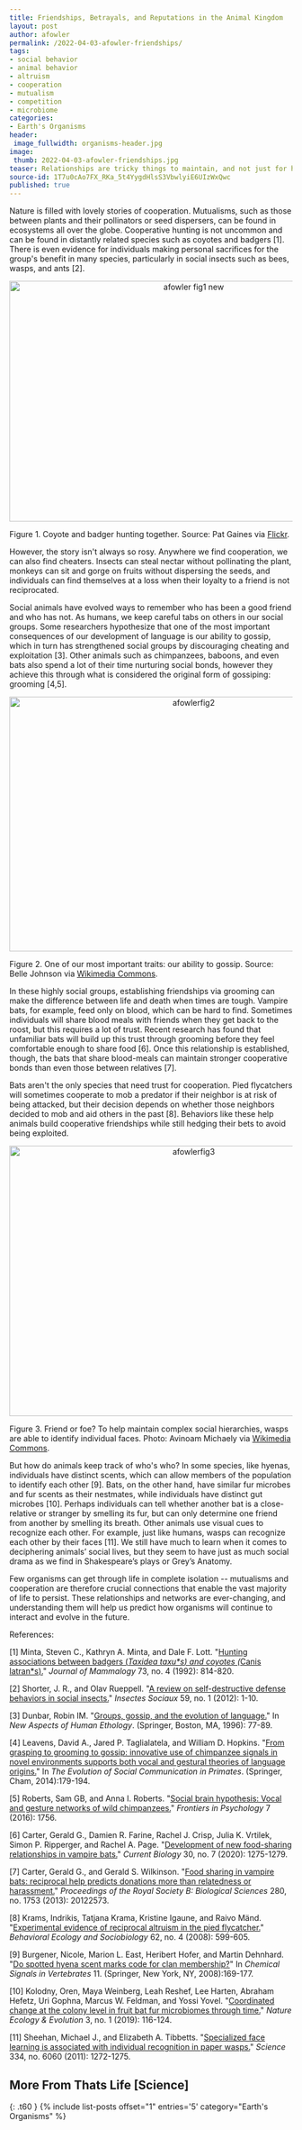 ```yaml
---
title: Friendships, Betrayals, and Reputations in the Animal Kingdom
layout: post
author: afowler
permalink: /2022-04-03-afowler-friendships/
tags:
- social behavior
- animal behavior
- altruism
- cooperation
- mutualism
- competition
- microbiome
categories:
- Earth's Organisms
header:
 image_fullwidth: organisms-header.jpg
image:
 thumb: 2022-04-03-afowler-friendships.jpg
teaser: Relationships are tricky things to maintain, and not just for humans. Many animals have complex social networks, both within their species and with others. Read to learn about these fascinating relationships and the many clever ways animals have evolved to build trust. 
source-id: 1T7u0cAo7FX_RKa_5t4YygdHlsS3VbwlyiE6UIzWxQwc
published: true
---
```


Nature is filled with lovely stories of cooperation. Mutualisms, such as those between plants and their pollinators or seed dispersers, can be found in ecosystems all over the globe. Cooperative hunting is not uncommon and can be found in distantly related species such as coyotes and badgers [1]. There is even evidence for individuals making personal sacrifices for the group's benefit in many species, particularly in social insects such as bees, wasps, and ants [2].

 

<center><a data-flickr-embed="true" href="https://www.flickr.com/photos/139839751@N06/51798440484/in/dateposted-public/" title="afowler fig1 new"><img src="https://live.staticflickr.com/65535/51798440484_fa1c5f6183_z.jpg" width="640" height="427" alt="afowler fig1 new"></a><script async src="//embedr.flickr.com/assets/client-code.js" charset="utf-8"></script></center>

Figure 1. Coyote and badger hunting together. Source: Pat Gaines via [Flickr](https://www.flickr.com/photos/patgaines/4573979660/in/photostream).

 

However, the story isn't always so rosy. Anywhere we find cooperation, we can also find cheaters. Insects can steal nectar without pollinating the plant, monkeys can sit and gorge on fruits without dispersing the seeds, and individuals can find themselves at a loss when their loyalty to a friend is not reciprocated.    

 

Social animals have evolved ways to remember who has been a good friend and who has not. As humans, we keep careful tabs on others in our social groups. Some researchers hypothesize that one of the most important consequences of our development of language is our ability to gossip, which in turn has strengthened social groups by discouraging cheating and exploitation [3]. Other animals such as chimpanzees, baboons, and even bats also spend a lot of their time nurturing social bonds, however they achieve this through what is considered the original form of gossiping: grooming [4,5].

<center><a data-flickr-embed="true" href="https://www.flickr.com/photos/139839751@N06/51739407862/in/dateposted-public/" title="afowlerfig2"><img src="https://live.staticflickr.com/65535/51739407862_33ac0888be_z.jpg" width="640" height="452" alt="afowlerfig2"></a><script async src="//embedr.flickr.com/assets/client-code.js" charset="utf-8"></script></center>

Figure 2. One of our most important traits: our ability to gossip. Source: Belle Johnson via [Wikimedia Commons](https://commons.wikimedia.org/wiki/File:The_Gossips.jpg).

 

In these highly social groups, establishing friendships via grooming can make the difference between life and death when times are tough. Vampire bats, for example, feed only on blood, which can be hard to find. Sometimes individuals will share blood meals with friends when they get back to the roost, but this requires a lot of trust. Recent research has found that unfamiliar bats will build up this trust through grooming before they feel comfortable enough to share food [6]. Once this relationship is established, though, the bats that share blood-meals can maintain stronger cooperative bonds than even those between relatives [7].

 

Bats aren't the only species that need trust for cooperation. Pied flycatchers will sometimes cooperate to mob a predator if their neighbor is at risk of being attacked, but their decision depends on whether those neighbors decided to mob and aid others in the past [8]. Behaviors like these help animals build cooperative friendships while still hedging their bets to avoid being exploited.

<center><a data-flickr-embed="true" href="https://www.flickr.com/photos/139839751@N06/51740229131/in/dateposted-public/" title="afowlerfig3"><img src="https://live.staticflickr.com/65535/51740229131_855641a738_z.jpg" width="640" height="480" alt="afowlerfig3"></a><script async src="//embedr.flickr.com/assets/client-code.js" charset="utf-8"></script></center>

Figure 3. Friend or foe? To help maintain complex social hierarchies, wasps are able to identify individual faces. Photo: Avinoam Michaely via [Wikimedia Commons](https://commons.wikimedia.org/wiki/File:Oriental_Wasp_-_Face_2.jpg).

 

But how do animals keep track of who's who? In some species, like hyenas, individuals have distinct scents, which can allow members of the population to identify each other [9]. Bats, on the other hand, have similar fur microbes and fur scents as their nestmates, while individuals have distinct gut microbes [10]. Perhaps individuals can tell whether another bat is a close-relative or stranger by smelling its fur, but can only determine one friend from another by smelling its breath. Other animals use visual cues to recognize each other. For example, just like humans, wasps can recognize each other by their faces [11]. We still have much to learn when it comes to deciphering animals’ social lives, but they seem to have just as much social drama as we find in Shakespeare’s plays or Grey’s Anatomy.

Few organisms can get through life in complete isolation -- mutualisms and cooperation are therefore crucial connections that enable the vast majority of life to persist. These relationships and networks are ever-changing, and understanding them will help us predict how organisms will continue to interact and evolve in the future. 

 

References:

[1] Minta, Steven C., Kathryn A. Minta, and Dale F. Lott. "[Hunting associations between badgers (](https://academic.oup.com/jmammal/article-abstract/73/4/814/907355)*[Taxidea taxu*s](https://academic.oup.com/jmammal/article-abstract/73/4/814/907355)[) and coyotes (](https://academic.oup.com/jmammal/article-abstract/73/4/814/907355)*[Canis latran*s](https://academic.oup.com/jmammal/article-abstract/73/4/814/907355)[).](https://academic.oup.com/jmammal/article-abstract/73/4/814/907355)" *Journal of Mammalogy* 73, no. 4 (1992): 814-820.

[2] Shorter, J. R., and Olav Rueppell. "[A review on self-destructive defense behaviors in social insects.](https://link.springer.com/content/pdf/10.1007/s00040-011-0210-x.pdf)" *Insectes Sociaux* 59, no. 1 (2012): 1-10.

[3] Dunbar, Robin IM. "[Groups, gossip, and the evolution of language.](https://link.springer.com/chapter/10.1007/978-0-585-34289-4_5)" In *New Aspects of Human Ethology*. (Springer, Boston, MA, 1996): 77-89. 

[4] Leavens, David A., Jared P. Taglialatela, and William D. Hopkins. "[From grasping to grooming to gossip: innovative use of chimpanzee signals in novel environments supports both vocal and gestural theories of language origins.](https://link.springer.com/chapter/10.1007/978-3-319-02669-5_10)" In *The Evolution of Social Communication in Primates*. (Springer, Cham, 2014):179-194.

[5] Roberts, Sam GB, and Anna I. Roberts. "[Social brain hypothesis: Vocal and gesture networks of wild chimpanzees.](https://www.frontiersin.org/articles/10.3389/fpsyg.2016.01756/full)" *Frontiers in Psychology* 7 (2016): 1756.

[6] Carter, Gerald G., Damien R. Farine, Rachel J. Crisp, Julia K. Vrtilek, Simon P. Ripperger, and Rachel A. Page. "[Development of new food-sharing relationships in vampire bats.](https://www.sciencedirect.com/science/article/pii/S0960982220300993)" *Current Biology* 30, no. 7 (2020): 1275-1279. 

[7] Carter, Gerald G., and Gerald S. Wilkinson. "[Food sharing in vampire bats: reciprocal help predicts donations more than relatedness or harassment.](https://royalsocietypublishing.org/doi/full/10.1098/rspb.2012.2573)" *Proceedings of the Royal Society B: Biological Sciences* 280, no. 1753 (2013): 20122573.[ ](https://royalsocietypublishing.org/doi/full/10.1098/rspb.2012.2573)

[8] Krams, Indrikis, Tatjana Krama, Kristine Igaune, and Raivo Mänd. "[Experimental evidence of reciprocal altruism in the pied flycatcher.](https://link.springer.com/article/10.1007/s00265-007-0484-1)" *Behavioral Ecology and Sociobiology* 62, no. 4 (2008): 599-605.[ ](https://link.springer.com/article/10.1007/s00265-007-0484-1)

[9] Burgener, Nicole, Marion L. East, Heribert Hofer, and Martin Dehnhard. "[Do spotted hyena scent marks code for clan membership?](https://link.springer.com/chapter/10.1007/978-0-387-73945-8_16)" In *Chemical Signals in Vertebrates* 11. (Springer, New York, NY, 2008):169-177.

[10] Kolodny, Oren, Maya Weinberg, Leah Reshef, Lee Harten, Abraham Hefetz, Uri Gophna, Marcus W. Feldman, and Yossi Yovel. "[Coordinated change at the colony level in fruit bat fur microbiomes through time.](https://www.nature.com/articles/s41559-018-0731-z)" *Nature Ecology & Evolution* 3, no. 1 (2019): 116-124.

[11] Sheehan, Michael J., and Elizabeth A. Tibbetts. "[Specialized face learning is associated with individual recognition in paper wasps.](https://www.science.org/doi/abs/10.1126/science.1211334)" *Science* 334, no. 6060 (2011): 1272-1275.

## More From Thats Life [Science]
{: .t60 }
{% include list-posts offset="1" entries='5' category="Earth's Organisms" %}
